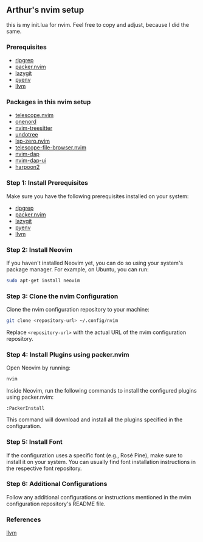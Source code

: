 ## Arthur's nvim setup 

this is my init.lua for nvim. Feel free to copy and adjust, because I did the same.

### Prerequisites
- [ripgrep](https://github.com/BurntSushi/ripgrep)
- [packer.nvim](https://github.com/wbthomason/packer.nvim#quickstart)
- [lazygit](https://github.com/jesseduffield/lazygit)
- [pyenv](https://github.com/pyenv/pyenv)
- [llvm](https://github.com/llvm/llvm-project)

### Packages in this nvim setup
- [telescope.nvim](https://github.com/nvim-telescope/telescope.nvim)
- [onenord](https://github.com/rmehri01/onenord.nvim)
- [nvim-treesitter](https://github.com/nvim-treesitter/nvim-treesitter)
- [undotree](https://github.com/mbbill/undotree)
- [lsp-zero.nvim](https://github.com/VonHeikemen/lsp-zero.nvim)
- [telescope-file-browser.nvim](https://github.com/nvim-telescope/telescope-file-browser.nvim)
- [nvim-dap](https://github.com/mfussenegger/nvim-dap)
- [nvim-dap-ui](https://github.com/rcarriga/nvim-dap-ui)
- [harpoon2](https://github.com/ThePrimeagen/harpoon/tree/harpoon2)

### Step 1: Install Prerequisites

Make sure you have the following prerequisites installed on your system:

- [ripgrep](https://github.com/BurntSushi/ripgrep)
- [packer.nvim](https://github.com/wbthomason/packer.nvim)
- [lazygit](https://github.com/jesseduffield/lazygit)
- [pyenv](https://github.com/pyenv/pyenv)
- [llvm](https://llvm.org/)

### Step 2: Install Neovim

If you haven't installed Neovim yet, you can do so using your system's package manager. For example, on Ubuntu, you can run:

```bash
sudo apt-get install neovim
```

### Step 3: Clone the nvim Configuration

Clone the nvim configuration repository to your machine:

```bash
git clone <repository-url> ~/.config/nvim
```

Replace `<repository-url>` with the actual URL of the nvim configuration repository.

### Step 4: Install Plugins using packer.nvim

Open Neovim by running:

```bash
nvim
```

Inside Neovim, run the following commands to install the configured plugins using packer.nvim:

```vim
:PackerInstall
```

This command will download and install all the plugins specified in the configuration.

### Step 5: Install Font

If the configuration uses a specific font (e.g., Rosé Pine), make sure to install it on your system. You can usually find font installation instructions in the respective font repository.

### Step 6: Additional Configurations

Follow any additional configurations or instructions mentioned in the nvim configuration repository's README file.

### References
[llvm](https://embeddedartistry.com/blog/2017/02/24/installing-llvm-clang-on-osx/)
